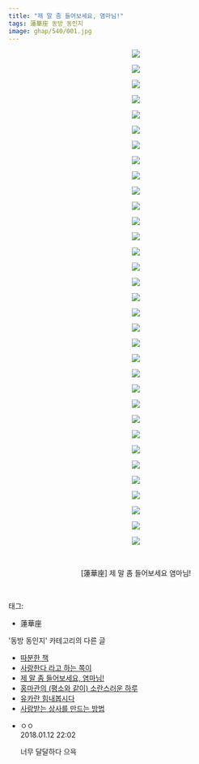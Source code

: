 ```yaml
---
title: "제 말 좀 들어보세요, 염마님!"
tags: 蓮華座 동방_동인지
image: ghap/540/001.jpg
---
```

<div class="article">
<p style="text-align: center; clear: none; float: none;"><img src="{{ site.nasurl }}/ghap/540/001.jpg"/></p>
<p style="text-align: center; clear: none; float: none;"><img src="{{ site.nasurl }}/ghap/540/002.jpg"/></p>
<p style="text-align: center; clear: none; float: none;"><img src="{{ site.nasurl }}/ghap/540/003.jpg"/></p>
<p style="text-align: center; clear: none; float: none;"><img src="{{ site.nasurl }}/ghap/540/004.jpg"/></p>
<p style="text-align: center; clear: none; float: none;"><img src="{{ site.nasurl }}/ghap/540/005.jpg"/></p>
<p style="text-align: center; clear: none; float: none;"><img src="{{ site.nasurl }}/ghap/540/006.jpg"/></p>
<p style="text-align: center; clear: none; float: none;"><img src="{{ site.nasurl }}/ghap/540/007.jpg"/></p>
<p style="text-align: center; clear: none; float: none;"><img src="{{ site.nasurl }}/ghap/540/008.jpg"/></p>
<p style="text-align: center; clear: none; float: none;"><img src="{{ site.nasurl }}/ghap/540/009.jpg"/></p>
<p style="text-align: center; clear: none; float: none;"><img src="{{ site.nasurl }}/ghap/540/010.jpg"/></p>
<p style="text-align: center; clear: none; float: none;"><img src="{{ site.nasurl }}/ghap/540/011.jpg"/></p>
<p style="text-align: center; clear: none; float: none;"><img src="{{ site.nasurl }}/ghap/540/012.jpg"/></p>
<p style="text-align: center; clear: none; float: none;"><img src="{{ site.nasurl }}/ghap/540/013.jpg"/></p>
<p style="text-align: center; clear: none; float: none;"><img src="{{ site.nasurl }}/ghap/540/014.jpg"/></p>
<p style="text-align: center; clear: none; float: none;"><img src="{{ site.nasurl }}/ghap/540/015.jpg"/></p>
<p style="text-align: center; clear: none; float: none;"><img src="{{ site.nasurl }}/ghap/540/016.jpg"/></p>
<p style="text-align: center; clear: none; float: none;"><img src="{{ site.nasurl }}/ghap/540/017.jpg"/></p>
<p style="text-align: center; clear: none; float: none;"><img src="{{ site.nasurl }}/ghap/540/018.jpg"/></p>
<p style="text-align: center; clear: none; float: none;"><img src="{{ site.nasurl }}/ghap/540/019.jpg"/></p>
<p style="text-align: center; clear: none; float: none;"><img src="{{ site.nasurl }}/ghap/540/020.jpg"/></p>
<p style="text-align: center; clear: none; float: none;"><img src="{{ site.nasurl }}/ghap/540/021.jpg"/></p>
<p style="text-align: center; clear: none; float: none;"><img src="{{ site.nasurl }}/ghap/540/022.jpg"/></p>
<p style="text-align: center; clear: none; float: none;"><img src="{{ site.nasurl }}/ghap/540/023.jpg"/></p>
<p style="text-align: center; clear: none; float: none;"><img src="{{ site.nasurl }}/ghap/540/024.jpg"/></p>
<p style="text-align: center; clear: none; float: none;"><img src="{{ site.nasurl }}/ghap/540/025.jpg"/></p>
<p style="text-align: center; clear: none; float: none;"><img src="{{ site.nasurl }}/ghap/540/026.jpg"/></p>
<p style="text-align: center; clear: none; float: none;"><img src="{{ site.nasurl }}/ghap/540/027.jpg"/></p>
<p style="text-align: center; clear: none; float: none;"><img src="{{ site.nasurl }}/ghap/540/028.jpg"/></p>
<p style="text-align: center; clear: none; float: none;"><img src="{{ site.nasurl }}/ghap/540/029.jpg"/></p>
<p style="text-align: center; clear: none; float: none;"><img src="{{ site.nasurl }}/ghap/540/030.jpg"/></p>
<p style="text-align: center; clear: none; float: none;"><img src="{{ site.nasurl }}/ghap/540/031.jpg"/></p>
<p style="text-align: center; clear: none; float: none;"><img src="{{ site.nasurl }}/ghap/540/032.jpg"/></p>
<p style="text-align: center; clear: none; float: none;"><img src="{{ site.nasurl }}/ghap/540/033.jpg"/></p>
<p style="text-align: center; clear: none; float: none;"><br/></p>
<p style="text-align: center; clear: none; float: none;">[蓮華座] 제 말 좀 들어보세요 염마님!</p>
<p><br/></p>
</div><div class="tagTrail">
<p>태그: </p>
<ul>
<li>蓮華座</li>
</ul>
</div><div class="another">
<p>'동방 동인지' 카테고리의 다른 글</p>
<ul>
<li><a href="/2016-06-25-ghap_544">따분한 책</a></li>
<li><a href="/2016-06-25-ghap_543">사랑한다 라고 하는 쪽이</a></li>
<li><a href="/2016-06-24-ghap_540">제 말 좀 들어보세요, 염마님!</a></li>
<li><a href="/2016-06-24-ghap_539">홍마관의 (평소와 같이) 소란스러운 하루</a></li>
<li><a href="/2016-06-24-ghap_538">유카란 힘내봅시다</a></li>
<li><a href="/2016-06-24-ghap_537">사랑받는 상사를 만드는 방법</a></li>
</ul>
</div><div class="cb_module cb_fluid">
<div class="cb_wrt cb_profile">
<div class="comment">
<ul>
<li class="cb_thumb_off" id="comment15173052">
<div class="cb_comment_area">
<div class="cb_info_area">
<div class="cb_section">
<span class="cb_nick_name">ㅇㅇ</span>
</div>
<div class="cb_section">
<span class="cb_date">2018.01.12 22:02 </span>
</div>
</div>
<div class="cb_dsc_comment">
<p class="cb_dsc">
											너무 달달하다 으윽
										</p>
</div>
</div></li>
</ul>
</div>
</div><!-- commentList close -->
</div>